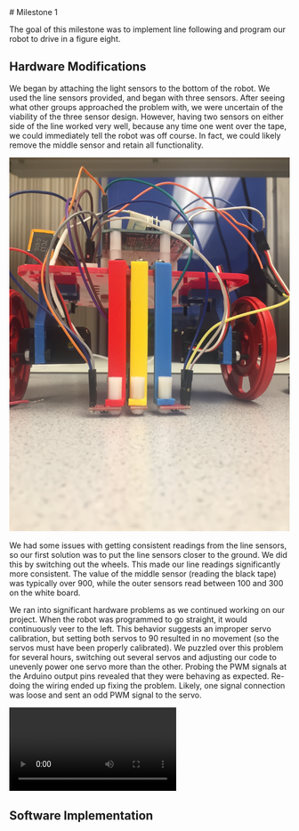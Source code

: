 <meta http-equiv="X-UA-Compatible" content="IE=Edge,chrome=1">
# Milestone 1

The goal of this milestone was to implement line following and program our robot to drive in a figure eight.

## Hardware Modifications

We began by attaching the light sensors to the bottom of the robot. We used the line sensors provided, and began with three sensors. After seeing what other groups approached the problem with, we were uncertain of the viability of the three sensor design. However, having two sensors on either side of the line worked very well, because any time one went over the tape, we could immediately tell the robot was off course. In fact, we could likely remove the middle sensor and retain all functionality.

![](./resources/sensorposition.jpg)

We had some issues with getting consistent readings from the line sensors, so our first solution was to put the line sensors closer to the ground. We did this by switching out the wheels. This made our line readings significantly more consistent. The value of the middle sensor (reading the black tape) was typically over 900, while the outer sensors read between 100 and 300 on the white board.

We ran into significant hardware problems as we continued working on our project. When the robot was programmed to go straight, it would continuously veer to the left. This behavior suggests an improper servo calibration, but setting both servos to 90 resulted in no movement (so the servos must have been properly calibrated). We puzzled over this problem for several hours, switching out several servos and adjusting our code to unevenly power one servo more than the other. Probing the PWM signals at the Arduino output pins revealed that they were behaving as expected. Re-doing the wiring ended up fixing the problem. Likely, one signal connection was loose and sent an odd PWM signal to the servo.

![](./resources/veeringvideo.MOV)

## Software Implementation

